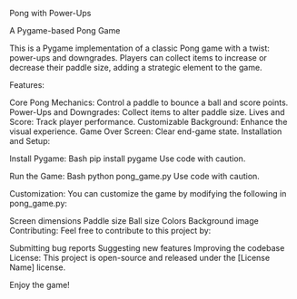 Pong with Power-Ups

A Pygame-based Pong Game

This is a Pygame implementation of a classic Pong game with a twist: power-ups and downgrades. Players can collect items to increase or decrease their paddle size, adding a strategic element to the game.

Features:

Core Pong Mechanics: Control a paddle to bounce a ball and score points.
Power-Ups and Downgrades: Collect items to alter paddle size.
Lives and Score: Track player performance.
Customizable Background: Enhance the visual experience.
Game Over Screen: Clear end-game state.
Installation and Setup:

Install Pygame:
Bash
pip install pygame
Use code with caution.

Run the Game:
Bash
python pong_game.py
Use code with caution.

Customization:
You can customize the game by modifying the following in pong_game.py:

Screen dimensions
Paddle size
Ball size
Colors
Background image
Contributing:
Feel free to contribute to this project by:

Submitting bug reports
Suggesting new features
Improving the codebase
License:
This project is open-source and released under the [License Name] license.

Enjoy the game!
